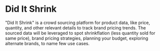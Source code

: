 # Did It Shrink
"Did It Shrink" is a crowd sourcing platform for product data, like price, quantity, and other relevant details to track brand pricing trends. The sourced data will be leveraged to spot shrinkflation (less quantity sold for same price), brand pricing strategies, planning your budget, exploring alternate brands, to name few use cases.
